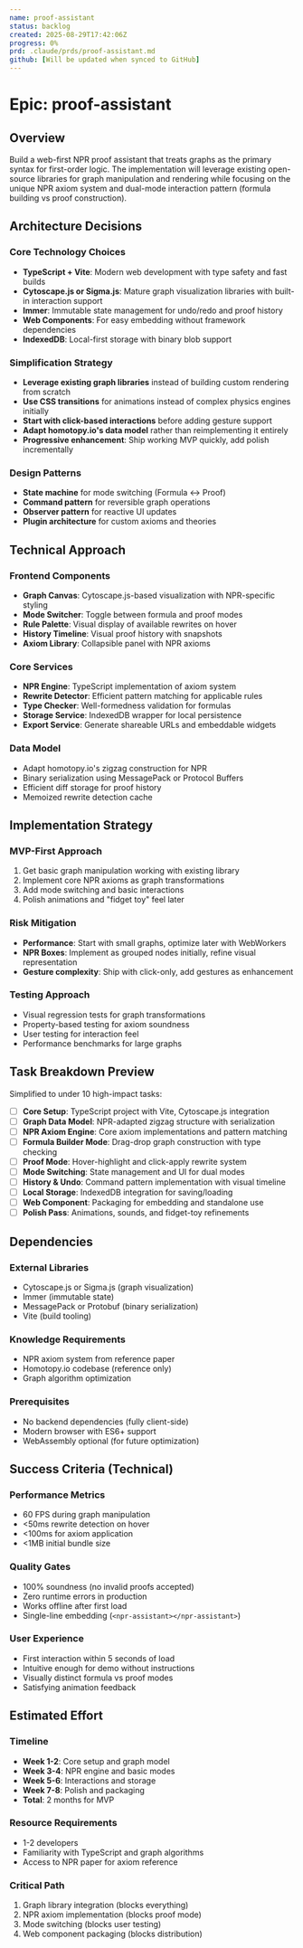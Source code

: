 ```yaml
---
name: proof-assistant
status: backlog
created: 2025-08-29T17:42:06Z
progress: 0%
prd: .claude/prds/proof-assistant.md
github: [Will be updated when synced to GitHub]
---
```


# Epic: proof-assistant

## Overview

Build a web-first NPR proof assistant that treats graphs as the primary syntax for first-order logic. The implementation will leverage existing open-source libraries for graph manipulation and rendering while focusing on the unique NPR axiom system and dual-mode interaction pattern (formula building vs proof construction).

## Architecture Decisions

### Core Technology Choices
- **TypeScript + Vite**: Modern web development with type safety and fast builds
- **Cytoscape.js or Sigma.js**: Mature graph visualization libraries with built-in interaction support
- **Immer**: Immutable state management for undo/redo and proof history
- **Web Components**: For easy embedding without framework dependencies
- **IndexedDB**: Local-first storage with binary blob support

### Simplification Strategy
- **Leverage existing graph libraries** instead of building custom rendering from scratch
- **Use CSS transitions** for animations instead of complex physics engines initially
- **Start with click-based interactions** before adding gesture support
- **Adapt homotopy.io's data model** rather than reimplementing it entirely
- **Progressive enhancement**: Ship working MVP quickly, add polish incrementally

### Design Patterns
- **State machine** for mode switching (Formula ↔ Proof)
- **Command pattern** for reversible graph operations
- **Observer pattern** for reactive UI updates
- **Plugin architecture** for custom axioms and theories

## Technical Approach

### Frontend Components
- **Graph Canvas**: Cytoscape.js-based visualization with NPR-specific styling
- **Mode Switcher**: Toggle between formula and proof modes
- **Rule Palette**: Visual display of available rewrites on hover
- **History Timeline**: Visual proof history with snapshots
- **Axiom Library**: Collapsible panel with NPR axioms

### Core Services
- **NPR Engine**: TypeScript implementation of axiom system
- **Rewrite Detector**: Efficient pattern matching for applicable rules
- **Type Checker**: Well-formedness validation for formulas
- **Storage Service**: IndexedDB wrapper for local persistence
- **Export Service**: Generate shareable URLs and embeddable widgets

### Data Model
- Adapt homotopy.io's zigzag construction for NPR
- Binary serialization using MessagePack or Protocol Buffers
- Efficient diff storage for proof history
- Memoized rewrite detection cache

## Implementation Strategy

### MVP-First Approach
1. Get basic graph manipulation working with existing library
2. Implement core NPR axioms as graph transformations
3. Add mode switching and basic interactions
4. Polish animations and "fidget toy" feel later

### Risk Mitigation
- **Performance**: Start with small graphs, optimize later with WebWorkers
- **NPR Boxes**: Implement as grouped nodes initially, refine visual representation
- **Gesture complexity**: Ship with click-only, add gestures as enhancement

### Testing Approach
- Visual regression tests for graph transformations
- Property-based testing for axiom soundness
- User testing for interaction feel
- Performance benchmarks for large graphs

## Task Breakdown Preview

Simplified to under 10 high-impact tasks:

- [ ] **Core Setup**: TypeScript project with Vite, Cytoscape.js integration
- [ ] **Graph Data Model**: NPR-adapted zigzag structure with serialization
- [ ] **NPR Axiom Engine**: Core axiom implementations and pattern matching
- [ ] **Formula Builder Mode**: Drag-drop graph construction with type checking
- [ ] **Proof Mode**: Hover-highlight and click-apply rewrite system
- [ ] **Mode Switching**: State management and UI for dual modes
- [ ] **History & Undo**: Command pattern implementation with visual timeline
- [ ] **Local Storage**: IndexedDB integration for saving/loading
- [ ] **Web Component**: Packaging for embedding and standalone use
- [ ] **Polish Pass**: Animations, sounds, and fidget-toy refinements

## Dependencies

### External Libraries
- Cytoscape.js or Sigma.js (graph visualization)
- Immer (immutable state)
- MessagePack or Protobuf (binary serialization)
- Vite (build tooling)

### Knowledge Requirements
- NPR axiom system from reference paper
- Homotopy.io codebase (reference only)
- Graph algorithm optimization

### Prerequisites
- No backend dependencies (fully client-side)
- Modern browser with ES6+ support
- WebAssembly optional (for future optimization)

## Success Criteria (Technical)

### Performance Metrics
- 60 FPS during graph manipulation
- <50ms rewrite detection on hover
- <100ms for axiom application
- <1MB initial bundle size

### Quality Gates
- 100% soundness (no invalid proofs accepted)
- Zero runtime errors in production
- Works offline after first load
- Single-line embedding (`<npr-assistant></npr-assistant>`)

### User Experience
- First interaction within 5 seconds of load
- Intuitive enough for demo without instructions
- Visually distinct formula vs proof modes
- Satisfying animation feedback

## Estimated Effort

### Timeline
- **Week 1-2**: Core setup and graph model
- **Week 3-4**: NPR engine and basic modes
- **Week 5-6**: Interactions and storage
- **Week 7-8**: Polish and packaging
- **Total**: 2 months for MVP

### Resource Requirements
- 1-2 developers
- Familiarity with TypeScript and graph algorithms
- Access to NPR paper for axiom reference

### Critical Path
1. Graph library integration (blocks everything)
2. NPR axiom implementation (blocks proof mode)
3. Mode switching (blocks user testing)
4. Web component packaging (blocks distribution)